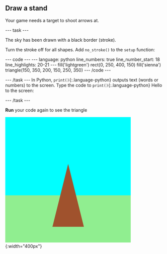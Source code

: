 <h2 class="c-project-heading--task">Draw a stand</h2>

Your game needs a target to shoot arrows at.

--- task ---

The sky has been drawn with a black border (stroke). 

Turn the stroke off for all shapes. Add `no_stroke()` to the `setup` function:

<div class="c-project-code">
--- code ---
---
language: python
line_numbers: true
line_number_start: 18
line_highlights: 20-21
---
    fill('lightgreen')
    rect(0, 250, 400, 150)
    fill('sienna')
    triangle(150, 350, 200, 150, 250, 350)
--- /code ---
</div>

--- /task ---
In Python, `print()`{:.language-python} outputs text (words or numbers) to the screen.
Type the code to `print()`{:.language-python} Hello to the screen:

--- /task ---

**Run** your code again to see the triangle

<div class="c-project-callout c-project-callout--tip">

![A brown triangle on grass and against a sky.](images/target-stand.png){:width="400px"}

